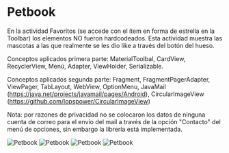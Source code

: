 # Petbook

En la actividad Favoritos (se accede con el ítem en forma de estrella en la Toolbar) los elementos NO fueron hardcodeados.
Esta actividad muestra las mascotas a las que realmente se les dio like a través del botón del hueso.

Conceptos aplicados primera parte: MaterialToolbal, CardView, RecyclerView, Menú, Adapter, ViewHolder, Serializable.

Conceptos aplicados segunda parte: Fragment, FragmentPagerAdapter, ViewPager, TabLayout, WebView, OptionMenu, JavaMail (https://java.net/projects/javamail/pages/Android), CircularImageView (https://github.com/lopspower/CircularImageView)

Nota: por razones de privacidad no se colocaron los datos de ninguna cuenta de correo para el envío del mail a través de la opción "Contacto" del menú de opciones, sin embargo la librería está implementada.

![Petbook](https://github.com/dgt2290/Petbook/blob/master/Petbook1.png) 
![Petbook](https://github.com/dgt2290/Petbook/blob/master/Petbook2.png) 
![Petbook](https://github.com/dgt2290/Petbook/blob/master/Petbook3.png) 
![Petbook](https://github.com/dgt2290/Petbook/blob/master/Petbook4.png) 
